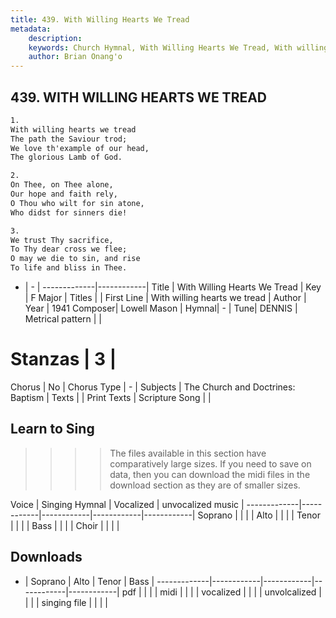 ```yaml
---
title: 439. With Willing Hearts We Tread
metadata:
    description: 
    keywords: Church Hymnal, With Willing Hearts We Tread, With willing hearts we tread, 
    author: Brian Onang'o
---
```



## 439. WITH WILLING HEARTS WE TREAD

```txt
1.
With willing hearts we tread 
The path the Saviour trod; 
We love th'example of our head, 
The glorious Lamb of God. 

2.
On Thee, on Thee alone, 
Our hope and faith rely, 
O Thou who wilt for sin atone, 
Who didst for sinners die! 

3.
We trust Thy sacrifice, 
To Thy dear cross we flee; 
O may we die to sin, and rise 
To life and bliss in Thee.
```

- |   -  |
-------------|------------|
Title | With Willing Hearts We Tread |
Key | F Major |
Titles |  |
First Line | With willing hearts we tread |
Author | 
Year | 1941
Composer| Lowell Mason |
Hymnal|  - |
Tune| DENNIS |
Metrical pattern | |
# Stanzas | 3 |
Chorus | No |
Chorus Type | - |
Subjects | The Church and Doctrines: Baptism |
Texts |  |
Print Texts | 
Scripture Song |  |
  
## Learn to Sing

>>>> The files available in this section have comparatively large sizes. If you need to save on data, then you can download the midi files in the download section as they are of smaller sizes.

Voice |  Singing Hymnal | Vocalized | unvocalized music |
-------------|------------|------------|------------|------------|
Soprano | | | |
Alto | | | |
Tenor | | | |
Bass | | | |
Choir | | | |

## Downloads

- |  Soprano | Alto | Tenor | Bass |
-------------|------------|------------|------------|------------|
pdf | | | |
midi | | | |
vocalized | | | |
unvolcalized | | | |
singing file | | | |
  